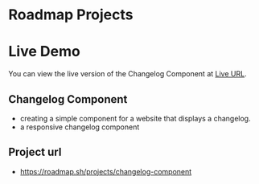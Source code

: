 # Roadmap Projects
# Live Demo

You can view the live version of the Changelog Component at [Live URL](https://alikb14.github.io/Roadmap-projects/Roadmap%20projects/Frontend%20projects/04%20-%20Changelog%20Component/).

## Changelog Component
- creating a simple component for a website that displays a changelog.
- a responsive changelog component
## Project url
- https://roadmap.sh/projects/changelog-component
